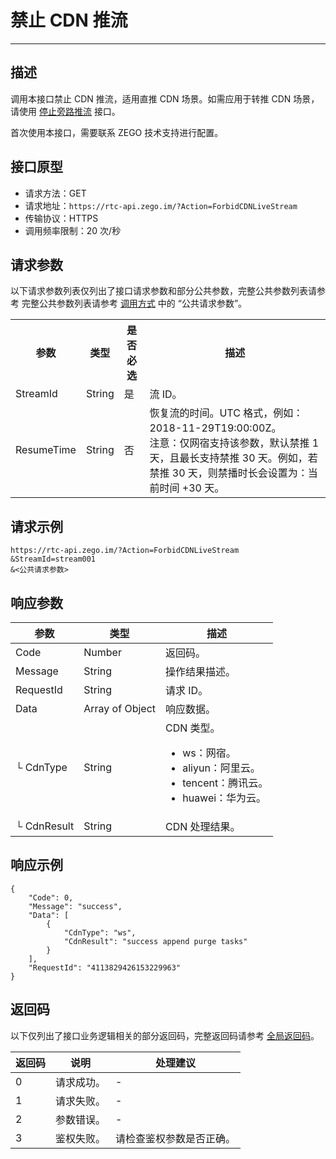# 禁止 CDN 推流

---

## 描述

调用本接口禁止 CDN 推流，适用直推 CDN 场景。如需应用于转推 CDN 场景，请使用 [停止旁路推流](https://doc-zh.zego.im/article/19626) 接口。

<Warning title="注意">


首次使用本接口，需要联系 ZEGO 技术支持进行配置。

</Warning>



## 接口原型

- 请求方法：GET
- 请求地址：`https://rtc-api.zego.im/?Action=ForbidCDNLiveStream`
- 传输协议：HTTPS
- 调用频率限制：20 次/秒


## 请求参数

以下请求参数列表仅列出了接口请求参数和部分公共参数，完整公共参数列表请参考 完整公共参数列表请参考 [调用方式](/real-time-voice-server/api-reference/accessing-server-apis#公共请求参数) 中的 “公共请求参数”。


<table>
  
<tbody><tr>
<th>参数</th>
<th>类型</th>
<th>是否必选</th>
<th>描述</th>
</tr>
<tr>
<td>StreamId</td>
<td>String</td>
<td>是</td>
<td>流 ID。</td>
</tr>
<tr>
<td>ResumeTime</td>
<td>String</td>
<td>否</td>
<td>恢复流的时间。UTC 格式，例如：2018-11-29T19:00:00Z。<br />
注意：仅网宿支持该参数，默认禁推 1 天，且最长支持禁推 30 天。例如，若禁推 30 天，则禁播时长会设置为：当前时间 +30 天。</td>
</tr>
</tbody></table>


## 请求示例

```
https://rtc-api.zego.im/?Action=ForbidCDNLiveStream
&StreamId=stream001
&<公共请求参数>
```

## 响应参数


| 参数 | 类型 | 描述 |
|---|---|---|
| Code | Number | 返回码。 |
| Message | String | 操作结果描述。 |
| RequestId | String | 请求 ID。 |
| Data | Array of Object | 响应数据。 |
| └ CdnType | String | CDN 类型。<ul><li>ws：网宿。</li><li>aliyun：阿里云。</li><li>tencent：腾讯云。</li><li>huawei：华为云。</li></ul> |
| └ CdnResult | String | CDN 处理结果。 |




## 响应示例

```
{
    "Code": 0,
    "Message": "success",
    "Data": [
        {
            "CdnType": "ws",
            "CdnResult": "success append purge tasks"
        }
    ],
    "RequestId": "4113829426153229963"
}
```

## 返回码

以下仅列出了接口业务逻辑相关的部分返回码，完整返回码请参考 [全局返回码](https://doc-zh.zego.im/)。

|返回码|说明|处理建议|
|-----|------|-----|
| 0 | 请求成功。 |-|
| 1 | 请求失败。 |-|
| 2 | 参数错误。 |-|
| 3 | 鉴权失败。 | 请检查鉴权参数是否正确。|
